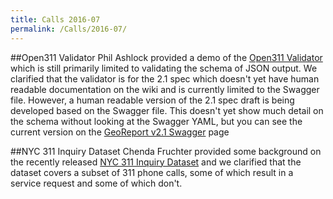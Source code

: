 ```yaml
---
title: Calls 2016-07
permalink: /Calls/2016-07/
---
```


##Open311 Validator
Phil Ashlock provided a demo of the [Open311 Validator](http://validate.open311.org/) which is still primarily limited to validating the schema of JSON output. We clarified that the validator is for the 2.1 spec which doesn't yet have human readable documentation on the wiki and is currently limited to the Swagger file. However, a human readable version of the 2.1 spec draft is being developed based on the Swagger file. This doesn't yet show much detail on the schema without looking at the Swagger YAML, but you can see the current version on the [GeoReport v2.1 Swagger](/GeoReport_v2.1_Swagger/) page

##NYC 311 Inquiry Dataset
Chenda Fruchter provided some background on the recently released [NYC 311 Inquiry Dataset](https://docs.google.com/document/d/17MlyGtZMD4BNEA8UfNF8o_3rvRCOPKVdkONJy6J7oVM/edit) and we clarified that the dataset covers a subset of 311 phone calls, some of which result in a service request and some of which don't. 